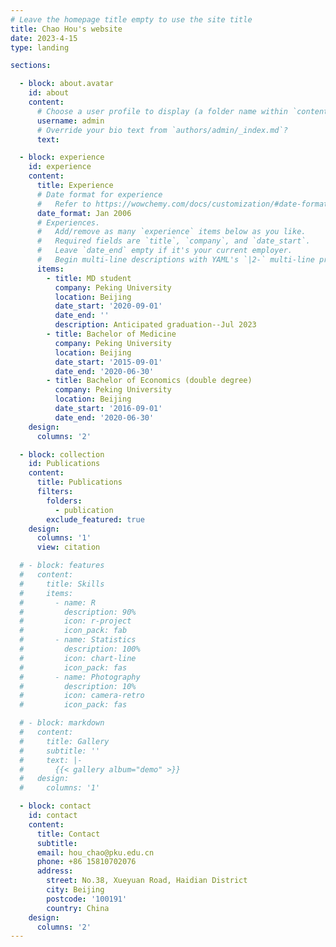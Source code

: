 ```yaml
---
# Leave the homepage title empty to use the site title
title: Chao Hou's website
date: 2023-4-15
type: landing

sections:

  - block: about.avatar
    id: about
    content:
      # Choose a user profile to display (a folder name within `content/authors/`)
      username: admin
      # Override your bio text from `authors/admin/_index.md`?
      text:

  - block: experience
    id: experience
    content:
      title: Experience
      # Date format for experience
      #   Refer to https://wowchemy.com/docs/customization/#date-format
      date_format: Jan 2006
      # Experiences.
      #   Add/remove as many `experience` items below as you like.
      #   Required fields are `title`, `company`, and `date_start`.
      #   Leave `date_end` empty if it's your current employer.
      #   Begin multi-line descriptions with YAML's `|2-` multi-line prefix.
      items:
        - title: MD student
          company: Peking University
          location: Beijing
          date_start: '2020-09-01'
          date_end: ''
          description: Anticipated graduation--Jul 2023
        - title: Bachelor of Medicine
          company: Peking University
          location: Beijing
          date_start: '2015-09-01'
          date_end: '2020-06-30'
        - title: Bachelor of Economics (double degree)
          company: Peking University
          location: Beijing
          date_start: '2016-09-01'
          date_end: '2020-06-30'
    design:
      columns: '2'

  - block: collection
    id: Publications
    content:
      title: Publications
      filters:
        folders:
          - publication
        exclude_featured: true
    design:
      columns: '1'
      view: citation

  # - block: features
  #   content:
  #     title: Skills
  #     items:
  #       - name: R
  #         description: 90%
  #         icon: r-project
  #         icon_pack: fab
  #       - name: Statistics
  #         description: 100%
  #         icon: chart-line
  #         icon_pack: fas
  #       - name: Photography
  #         description: 10%
  #         icon: camera-retro
  #         icon_pack: fas

  # - block: markdown
  #   content:
  #     title: Gallery
  #     subtitle: ''
  #     text: |-
  #       {{< gallery album="demo" >}}
  #   design:
  #     columns: '1'

  - block: contact
    id: contact
    content:
      title: Contact
      subtitle:
      email: hou_chao@pku.edu.cn
      phone: +86 15810702076
      address:
        street: No.38, Xueyuan Road, Haidian District
        city: Beijing
        postcode: '100191'
        country: China
    design:
      columns: '2'
---
```

